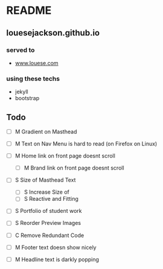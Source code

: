 # README

## louesejackson.github.io

### served to
 - www.louese.com

### using these techs
 - jekyll
 - bootstrap

## Todo

- [ ] M Gradient on Masthead
- [ ] M Text on Nav Menu is hard to read (on Firefox on Linux)
- [ ] M Home link on front page doesnt scroll
  - [ ] M Brand link on front page doesnt scroll
- [ ] S Size of Masthead Text
  - [ ] S Increase Size of
  - [ ] S Reactive and Fitting
- [ ] S Portfolio of student work
- [ ] S Reorder Preview Images
- [ ] C Remove Redundant Code
- [ ] M Footer text doesn show nicely
- [ ] M Headline text is darkly popping


